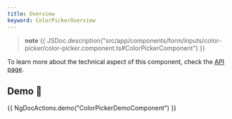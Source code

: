 ```yaml
---
title: Overview
keyword: ColorPickerOverview
---
```


> **note**
> {{ JSDoc.description("src/app/components/form/inputs/color-picker/color-picker.component.ts#ColorPickerComponent") }}

To learn more about the technical aspect of this component, check the [API page](https://louiiuol.github.io/ngx-lib/api/classes/api/ColorPickerComponent).

## Demo 👀
{{ NgDocActions.demo("ColorPickerDemoComponent") }}
